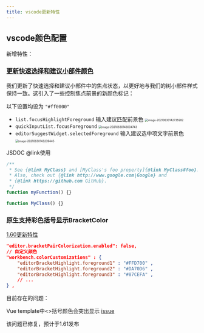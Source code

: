 ```yaml
---
title: vscode更新特性
---
```


## vscode颜色配置

新增特性：

### [更新快速选择和建议小部件颜色](https://code.visualstudio.com/updates/v1_57#_updated-quick-pick-suggest-widget-colors)

我们更新了快速选择和建议小部件中的焦点状态，以更好地与我们的树小部件样式保持一致。这引入了一些控制焦点前景的新颜色标记：

以下设置均设为 `"#ff0000"`

- `list.focusHighlightForeground`  输入建议匹配前景色 <img src="/Users/cheng/Library/Application Support/typora-user-images/image-20210630142735982.png" alt="image-20210630142735982" style="zoom:50%;" />
- `quickInputList.focusForeground` <img src="/Users/cheng/Library/Application Support/typora-user-images/image-20210630143004743.png" alt="image-20210630143004743" style="zoom:50%;" />
- `editorSuggestWidget.selectedForeground`  输入建议选中项文字前景色 <img src="/Users/cheng/Library/Application Support/typora-user-images/image-20210630143239445.png" alt="image-20210630143239445" style="zoom:50%;" />





JSDOC @link使用

```js
/**
 * See {@link MyClass} and [MyClass's foo property]{@link MyClass#foo}.
 * Also, check out {@link http://www.google.com|Google} and
 * {@link https://github.com GitHub}.
 */
function myFunction() {}

function MyClass() {}
```



### 原生支持彩色括号显示BracketColor

[1.60更新特性](https://code.visualstudio.com/updates/v1_60#_high-performance-bracket-pair-colorization)

```json
"editor.bracketPairColorization.enabled": false,
// 自定义颜色
"workbench.colorCustomizations" : { 
    "editorBracketHighlight.foreground1" : "#FFD700" , 
    "editorBracketHighlight.foreground2" : "#DA70D6" , 
    "editorBracketHighlight.foreground3" : "#87CEFA" , 
    // ... 
} ,
```

目前存在的问题：

Vue template中<>括号颜色会突出显示 [issue](https://github.com/microsoft/vscode/issues/132476)

该问题已修复，预计于1.61发布

